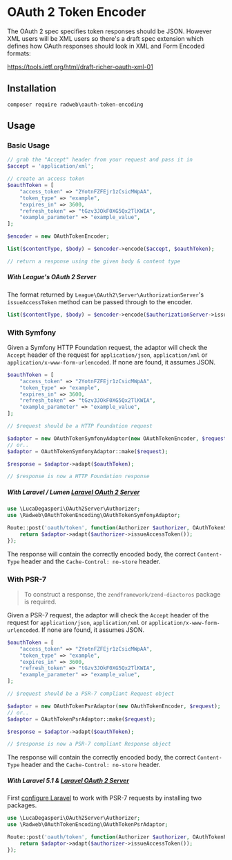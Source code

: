 # OAuth 2 Token Encoder

The OAuth 2 spec specifies token responses should be JSON. However XML users will be XML users so there's a draft spec extension which defines how OAuth responses should look in XML and Form Encoded formats:

https://tools.ietf.org/html/draft-richer-oauth-xml-01

## Installation

```
composer require radweb\oauth-token-encoding
```

## Usage

### Basic Usage

```php
// grab the "Accept" header from your request and pass it in
$accept = 'application/xml';

// create an access token
$oauthToken = [
	"access_token" => "2YotnFZFEjr1zCsicMWpAA",
	"token_type" => "example",
	"expires_in" => 3600,
	"refresh_token" => "tGzv3JOkF0XG5Qx2TlKWIA",
	"example_parameter" => "example_value",
];

$encoder = new OAuthTokenEncoder;

list($contentType, $body) = $encoder->encode($accept, $oauthToken);

// return a response using the given body & content type
```

##### With League's OAuth 2 Server

The format returned by `League\OAuth2\Server\AuthorizationServer`'s `issueAccessToken` method can be passed through to the encoder.

```php
list($contentType, $body) = $encoder->encode($authorizationServer->issueAccessToken());
```

### With Symfony

Given a Symfony HTTP Foundation request, the adaptor will check the `Accept` header of the request for `application/json`, `application/xml` or `application/x-www-form-urlencoded`. If none are found, it assumes JSON.

```php
$oauthToken = [
	"access_token" => "2YotnFZFEjr1zCsicMWpAA",
	"token_type" => "example",
	"expires_in" => 3600,
	"refresh_token" => "tGzv3JOkF0XG5Qx2TlKWIA",
	"example_parameter" => "example_value",
];

// $request should be a HTTP Foundation request

$adaptor = new OAuthTokenSymfonyAdaptor(new OAuthTokenEncoder, $request);
// or..
$adaptor = OAuthTokenSymfonyAdaptor::make($request);

$response = $adaptor->adapt($oauthToken);

// $response is now a HTTP Foundation response
```

##### With Laravel / Lumen [Laravel OAuth 2 Server](https://github.com/lucadegasperi/oauth2-server-laravel)

```php
use \LucaDegasperi\OAuth2Server\Authorizer;
use \Radweb\OAuthTokenEncoding\OAuthTokenSymfonyAdaptor;

Route::post('oauth/token', function(Authorizer $authorizer, OAuthTokenSymfonyAdaptor $adaptor) {
	return $adaptor->adapt($authorizer->issueAccessToken());
});
```

The response will contain the correctly encoded body, the correct `Content-Type` header and the `Cache-Control: no-store` header.

### With PSR-7

> To construct a response, the `zendframework/zend-diactoros` package is required.

Given a PSR-7 request, the adaptor will check the `Accept` header of the request for `application/json`, `application/xml` or `application/x-www-form-urlencoded`. If none are found, it assumes JSON.

```php
$oauthToken = [
	"access_token" => "2YotnFZFEjr1zCsicMWpAA",
	"token_type" => "example",
	"expires_in" => 3600,
	"refresh_token" => "tGzv3JOkF0XG5Qx2TlKWIA",
	"example_parameter" => "example_value",
];

// $request should be a PSR-7 compliant Request object

$adaptor = new OAuthTokenPsrAdaptor(new OAuthTokenEncoder, $request);
// or..
$adaptor = OAuthTokenPsrAdaptor::make($request);

$response = $adaptor->adapt($oauthToken);

// $response is now a PSR-7 compliant Response object
```

The response will contain the correctly encoded body, the correct `Content-Type` header and the `Cache-Control: no-store` header.

##### With Laravel 5.1 & [Laravel OAuth 2 Server](https://github.com/lucadegasperi/oauth2-server-laravel)

First [configure Laravel](http://laravel.com/docs/5.1/requests#psr7-requests) to work with PSR-7 requests by installing two packages.

```php
use \LucaDegasperi\OAuth2Server\Authorizer;
use \Radweb\OAuthTokenEncoding\OAuthTokenPsrAdaptor;

Route::post('oauth/token', function(Authorizer $authorizer, OAuthTokenPsrAdaptor $adaptor) {
	return $adaptor->adapt($authorizer->issueAccessToken());
});
```
